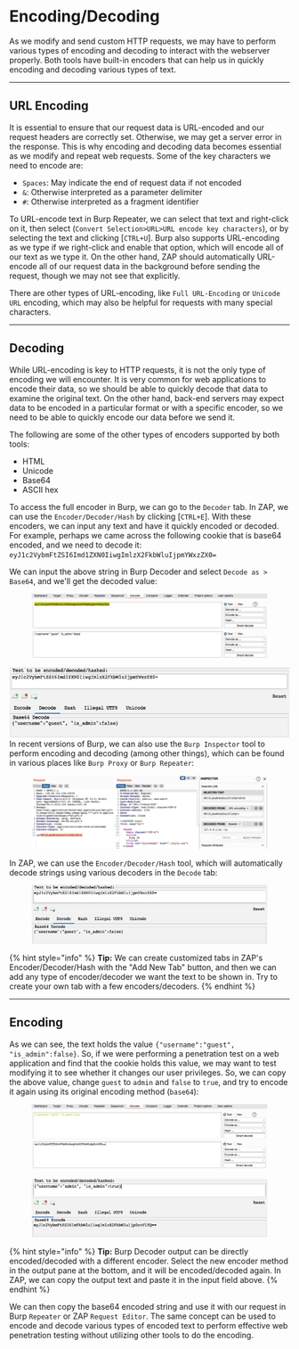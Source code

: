 # Encoding/Decoding

As we modify and send custom HTTP requests, we may have to perform various types of encoding and decoding to interact with the webserver properly. Both tools have built-in encoders that can help us in quickly encoding and decoding various types of text.

***

## URL Encoding

It is essential to ensure that our request data is URL-encoded and our request headers are correctly set. Otherwise, we may get a server error in the response. This is why encoding and decoding data becomes essential as we modify and repeat web requests. Some of the key characters we need to encode are:

* `Spaces`: May indicate the end of request data if not encoded
* `&`: Otherwise interpreted as a parameter delimiter
* `#`: Otherwise interpreted as a fragment identifier

To URL-encode text in Burp Repeater, we can select that text and right-click on it, then select (`Convert Selection>URL>URL encode key characters`), or by selecting the text and clicking \[`CTRL+U`]. Burp also supports URL-encoding as we type if we right-click and enable that option, which will encode all of our text as we type it. On the other hand, ZAP should automatically URL-encode all of our request data in the background before sending the request, though we may not see that explicitly.

There are other types of URL-encoding, like `Full URL-Encoding` or `Unicode URL` encoding, which may also be helpful for requests with many special characters.

***

## Decoding

While URL-encoding is key to HTTP requests, it is not the only type of encoding we will encounter. It is very common for web applications to encode their data, so we should be able to quickly decode that data to examine the original text. On the other hand, back-end servers may expect data to be encoded in a particular format or with a specific encoder, so we need to be able to quickly encode our data before we send it.

The following are some of the other types of encoders supported by both tools:

* HTML
* Unicode
* Base64
* ASCII hex

To access the full encoder in Burp, we can go to the `Decoder` tab. In ZAP, we can use the `Encoder/Decoder/Hash` by clicking \[`CTRL+E`]. With these encoders, we can input any text and have it quickly encoded or decoded. For example, perhaps we came across the following cookie that is base64 encoded, and we need to decode it: `eyJ1c2VybmFtZSI6Imd1ZXN0IiwgImlzX2FkbWluIjpmYWxzZX0=`

We can input the above string in Burp Decoder and select `Decode as > Base64`, and we'll get the decoded value:

<figure><img src="../../../../.gitbook/assets/image (224).png" alt=""><figcaption></figcaption></figure>

![](<../../../../.gitbook/assets/image (226).png>)In recent versions of Burp, we can also use the `Burp Inspector` tool to perform encoding and decoding (among other things), which can be found in various places like `Burp Proxy` or `Burp Repeater`:

<figure><img src="../../../../.gitbook/assets/image (225).png" alt=""><figcaption></figcaption></figure>

In ZAP, we can use the `Encoder/Decoder/Hash` tool, which will automatically decode strings using various decoders in the `Decode` tab:

<figure><img src="../../../../.gitbook/assets/image (227).png" alt=""><figcaption></figcaption></figure>

{% hint style="info" %}
**Tip:** We can create customized tabs in ZAP's Encoder/Decoder/Hash with the "Add New Tab" button, and then we can add any type of encoder/decoder we want the text to be shown in. Try to create your own tab with a few encoders/decoders.
{% endhint %}

***

## Encoding

As we can see, the text holds the value `{"username":"guest", "is_admin":false}`. So, if we were performing a penetration test on a web application and find that the cookie holds this value, we may want to test modifying it to see whether it changes our user privileges. So, we can copy the above value, change `guest` to `admin` and `false` to `true`, and try to encode it again using its original encoding method (`base64`):

<figure><img src="../../../../.gitbook/assets/image (3) (1) (1) (1) (1) (1) (1) (1) (1) (1) (1) (1) (1) (1) (1) (1) (1) (1) (1) (1) (1) (1) (1) (1) (1) (1) (1) (1) (1) (1) (1) (1) (1) (1) (1) (1) (1) (1) (1) (1) (1) (1) (1) (1) (1) (1) (1) (1).png" alt=""><figcaption></figcaption></figure>

<figure><img src="../../../../.gitbook/assets/image (1) (1) (1) (1) (1) (1) (1) (1) (1) (1) (1) (1) (1) (1) (1) (1) (1) (1) (1) (1) (1) (1) (1) (1) (1) (1) (1) (1) (1) (1) (1) (1) (1) (1) (1) (1) (1) (1) (1) (1) (1) (1) (1) (1) (1) (1) (1) (1) (1) (1) (1) (1) (1) (1) (1) (1) (1) (1) (1) (1)  (13).png" alt=""><figcaption></figcaption></figure>

{% hint style="info" %}
**Tip:** Burp Decoder output can be directly encoded/decoded with a different encoder. Select the new encoder method in the output pane at the bottom, and it will be encoded/decoded again. In ZAP, we can copy the output text and paste it in the input field above.
{% endhint %}

We can then copy the base64 encoded string and use it with our request in Burp `Repeater` or ZAP `Request Editor`. The same concept can be used to encode and decode various types of encoded text to perform effective web penetration testing without utilizing other tools to do the encoding.

